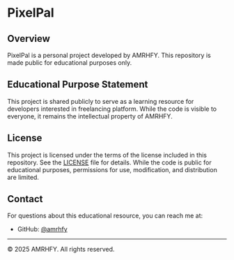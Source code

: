 # PixelPal

## Overview
PixelPal is a personal project developed by AMRHFY. This repository is made public for educational purposes  only.

## Educational Purpose Statement
This project is shared publicly to serve as a learning resource for developers interested in freelancing platform. While the code is visible to everyone, it remains the intellectual property of AMRHFY.

## License
This project is licensed under the terms of the license included in this repository. See the [LICENSE](LICENSE.MD) file for details. While the code is public for educational purposes, permissions for use, modification, and distribution are limited.

## Contact
For questions about this educational resource, you can reach me at:
- GitHub: [@amrhfy](https://github.com/amrhfy)

---

© 2025 AMRHFY. All rights reserved.
